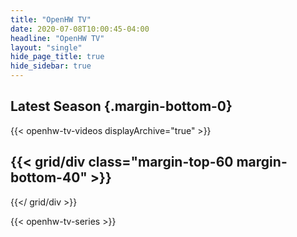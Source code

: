 ```yaml
---
title: "OpenHW TV"
date: 2020-07-08T10:00:45-04:00
headline: "OpenHW TV"
layout: "single"
hide_page_title: true
hide_sidebar: true
---
```


## Latest Season {.margin-bottom-0}

{{< openhw-tv-videos displayArchive="true" >}}

{{< grid/div class="margin-top-60 margin-bottom-40" >}}
---
{{</ grid/div >}}

{{< openhw-tv-series >}}
